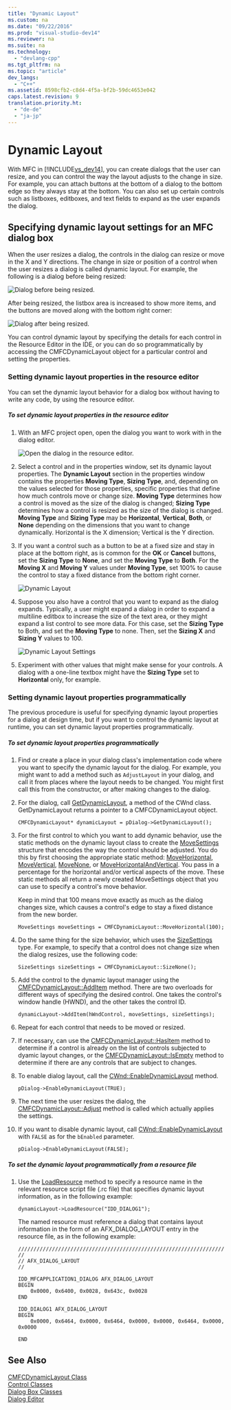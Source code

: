 ```yaml
---
title: "Dynamic Layout"
ms.custom: na
ms.date: "09/22/2016"
ms.prod: "visual-studio-dev14"
ms.reviewer: na
ms.suite: na
ms.technology: 
  - "devlang-cpp"
ms.tgt_pltfrm: na
ms.topic: "article"
dev_langs: 
  - "C++"
ms.assetid: 8598cfb2-c8d4-4f5a-bf2b-59dc4653e042
caps.latest.revision: 9
translation.priority.ht: 
  - "de-de"
  - "ja-jp"
---
```

# Dynamic Layout
With MFC in [!INCLUDE[vs_dev14](../vs140/includes/vs_dev14_md.md)], you can create dialogs that the user can resize, and you can control the way the layout adjusts to the change in size. For example, you can attach buttons at the bottom of a dialog to the bottom edge so they always stay at the bottom. You can also set up certain controls such as listboxes, editboxes, and text fields to expand as the user expands the dialog.  
  
## Specifying dynamic layout settings for an MFC dialog box  
 When the user resizes a dialog, the controls in the dialog can resize or move in the X and Y directions. The change in size or position of a control when the user resizes a dialog is called dynamic layout. For example, the following is a dialog before being resized:  
  
 ![Dialog before being resized.](../vs140/media/mfcdynamiclayout4.PNG "MFCDynamicLayout4")  
  
 After being resized, the listbox area is increased to show more items, and the buttons are moved along with the bottom right corner:  
  
 ![Dialog after being resized.](../vs140/media/mfcdynamiclayout5.PNG "MFCDynamicLayout5")  
  
 You can control dynamic layout by specifying the details for each control in the Resource Editor in the IDE, or you can do so programmatically by accessing the CMFCDynamicLayout object for a particular control and setting the properties.  
  
### Setting dynamic layout properties in the resource editor  
 You can set the dynamic layout behavior for a dialog box without having to write any code, by using the resource editor.  
  
##### To set dynamic layout properties in the resource editor  
  
1.  With an MFC project open, open the dialog you want to work with in the dialog editor.  
  
     ![Open the dialog in the resource editor.](../vs140/media/mfcdynamiclayout3.PNG "MFCDynamicLayout3")  
  
2.  Select a control and in the properties window, set its dynamic layout properties. The **Dynamic Layout** section in the properties window contains the properties **Moving Type**, **Sizing Type**, and, depending on the values selected for those properties, specific properties that define how much controls move or change size. **Moving Type** determines how a control is moved as the size of the dialog is changed; **Sizing Type** determines how a control is resized as the size of the dialog is changed. **Moving Type** and **Sizing Type** may be **Horizontal**, **Vertical**, **Both**, or **None** depending on the dimensions that you want to change dynamically. Horizontal is the X dimension; Vertical is the Y direction.  
  
3.  If you want a control such as a button to be at a fixed size and stay in place at the bottom right, as is common for the **OK** or **Cancel** buttons, set the **Sizing Type** to **None**, and set the **Moving Type** to **Both**. For the **Moving X** and **Moving Y** values under **Moving Type**, set 100% to cause the control to stay a fixed distance from the bottom right corner.  
  
     ![Dynamic Layout](../vs140/media/mfcdynamiclayout1.PNG "MFCDynamicLayout1")  
  
4.  Suppose you also have a control that you want to expand as the dialog expands. Typically, a user might expand a dialog in order to expand a multiline editbox to increase the size of the text area, or they might expand a list control to see more data. For this case, set the **Sizing Type** to Both, and set the **Moving Type** to none. Then, set the **Sizing X** and **Sizing Y** values to 100.  
  
     ![Dynamic Layout Settings](../vs140/media/mfcdynamiclayout2.PNG "MFCDynamicLayout2")  
  
5.  Experiment with other values that might make sense for your controls. A dialog with a one-line textbox might have the **Sizing Type** set to **Horizontal** only, for example.  
  
### Setting dynamic layout properties programmatically  
 The previous procedure is useful for specifying dynamic layout properties for a dialog at design time, but if you want to control the dynamic layout at runtime, you can set dynamic layout properties programmatically.  
  
##### To set dynamic layout properties programmatically  
  
1.  Find or create a place in your dialog class's implementation code where you want to specify the dynamic layout for the dialog. For example, you might want to add a method such as `AdjustLayout` in your dialog, and call it from places where the layout needs to be changed. You might first call this from the constructor, or after making changes to the dialog.  
  
2.  For the dialog, call [GetDynamicLayout](../vs140/cwnd--getdynamiclayout.md), a method of the CWnd class. GetDynamicLayout returns a pointer to a CMFCDynamicLayout object.  
  
    ```  
    CMFCDynamicLayout* dynamicLayout = pDialog->GetDynamicLayout();  
    ```  
  
3.  For the first control to which you want to add dynamic behavior, use the static methods on the dynamic layout class to create the [MoveSettings](../vs140/cmfcdynamiclayout--movesettings-structure.md) structure that encodes the way the control should be adjusted. You do this by first choosing the appropriate static method: [MoveHorizontal](../vs140/cmfcdynamiclayout--movehorizontal.md), [MoveVertical](../vs140/cmfcdynamiclayout--movevertical.md), [MoveNone](../vs140/cmfcdynamiclayout--movenone.md), or [MoveHorizontalAndVertical](../vs140/cmfcdynamiclayout--movehorizontalandvertical.md). You pass in a percentage for the horizontal and/or vertical aspects of the move. These static methods all return a newly created MoveSettings object that you can use to specify a control's move behavior.  
  
     Keep in mind that 100 means move exactly as much as the dialog changes size, which causes a control's edge to stay a fixed distance from the new border.  
  
    ```  
    MoveSettings moveSettings = CMFCDynamicLayout::MoveHorizontal(100);  
    ```  
  
4.  Do the same thing for the size behavior, which uses the [SizeSettings](../vs140/cmfcdynamiclayout--sizesettings-structure.md) type. For example, to specify that a control does not change size when the dialog resizes, use the following code:  
  
    ```  
    SizeSettings sizeSettings = CMFCDynamicLayout::SizeNone();  
    ```  
  
5.  Add the control to the dynamic layout manager using the [CMFCDynamicLayout::AddItem](../vs140/cmfcdynamiclayout--additem.md) method. There are two overloads for different ways of specifying the desired control. One takes the control's window handle (HWND), and the other takes the control ID.  
  
    ```  
    dynamicLayout->AddItem(hWndControl, moveSettings, sizeSettings);  
    ```  
  
6.  Repeat for each control that needs to be moved or resized.  
  
7.  If necessary, can use the [CMFCDynamicLayout::HasItem](../vs140/cmfcdynamiclayout--hasitem.md) method to determine if a control is already on the list of controls subjected to dyamic layout changes, or the [CMFCDynamicLayout::IsEmpty](../vs140/cmfcdynamiclayout--isempty.md) method to determine if there are any controls that are subject to changes.  
  
8.  To enable dialog layout, call the [CWnd::EnableDynamicLayout](../vs140/cwnd--enabledynamiclayout.md) method.  
  
    ```  
    pDialog->EnableDynamicLayout(TRUE);  
    ```  
  
9. The next time the user resizes the dialog, the [CMFCDynamicLayout::Adjust](../vs140/cmfcdynamiclayout--adjust.md) method is called which actually applies the settings.  
  
10. If you want to disable dynamic layout, call [CWnd::EnableDynamicLayout](../vs140/cwnd--enabledynamiclayout.md) with `FALSE` as for the `bEnabled` parameter.  
  
    ```  
    pDialog->EnableDynamicLayout(FALSE);  
    ```  
  
##### To set the dynamic layout programmatically from a resource file  
  
1.  Use the [LoadResource](../vs140/cmfcdynamiclayout--movehorizontalandvertical.md) method to specify a resource name in the relevant resource script file (.rc file) that specifies dynamic layout information, as in the following example:  
  
    ```  
    dynamicLayout->LoadResource("IDD_DIALOG1");  
    ```  
  
     The named resource must reference a dialog that contains layout information in the form of an AFX_DIALOG_LAYOUT entry in the resource file, as in the following example:  
  
    ```  
    /////////////////////////////////////////////////////////////////////////////  
    //  
    // AFX_DIALOG_LAYOUT  
    //  
  
    IDD_MFCAPPLICATION1_DIALOG AFX_DIALOG_LAYOUT  
    BEGIN  
        0x0000, 0x6400, 0x0028, 0x643c, 0x0028  
    END  
  
    IDD_DIALOG1 AFX_DIALOG_LAYOUT  
    BEGIN  
        0x0000, 0x6464, 0x0000, 0x6464, 0x0000, 0x0000, 0x6464, 0x0000, 0x0000  
  
    END  
    ```  
  
## See Also  
 [CMFCDynamicLayout Class](../vs140/cmfcdynamiclayout-class.md)   
 [Control Classes](../vs140/control-classes.md)   
 [Dialog Box Classes](../vs140/dialog-box-classes.md)   
 [Dialog Editor](../vs140/dialog-editor.md)